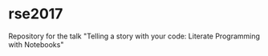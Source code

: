 # rse2017
Repository for the talk "Telling a story with your code: Literate Programming with Notebooks"
